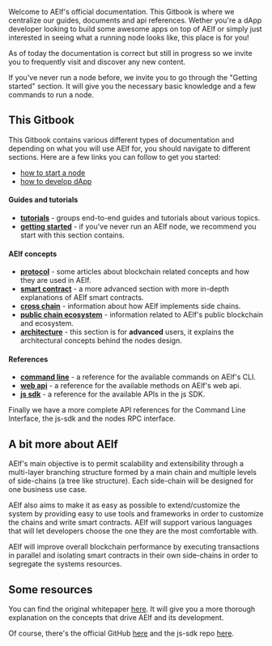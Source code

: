 Welcome to AElf's official documentation. This Gitbook is where we centralize our guides, documents and api references. Wether you're a dApp developer looking to build some awesome apps on top of AElf or simply just interested in seeing what a running node looks like, this place is for you!

As of today the documentation is correct but still in progress so we invite you to frequently visit and discover any new content.

If you've never run a node before, we invite you to go through the "Getting started" section. It will give you the necessary basic knowledge and a few commands to run a node.

## This Gitbook

This Gitbook contains various different types of documentation and depending on what you will use AElf for, you should navigate to different sections. Here are a few links you can follow to get you started:
- [how to start a node](Introduction/quickstart.md)
- [how to develop dApp](tutorials/dapp/main.md)

#### Guides and tutorials

- [**tutorials**]() - groups end-to-end guides and tutorials about various topics.  
- [**getting started**]() - if you've never run an AElf node, we recommend you start with this section contains.

#### AElf concepts

- [**protocol**]() - some articles about blockchain related concepts and how they are used in AElf.
- [**smart contract**]() - a more advanced section with more in-depth explanations of AElf smart contracts.
- [**cross chain**]() - information about how AElf implements side chains.
- [**public chain ecosystem**]() - information related to AElf's public blockchain and ecosystem.
- [**architecture**]() - this section is for **advanced** users, it explains the architectural concepts behind the nodes design.

#### References

- [**command line**](cli/cli.md) - a reference for the available commands on AElf's CLI.
- [**web api**](Web/main.md) - a reference for the available methods on AElf's web api.
- [**js sdk**](cli/cli.md) - a reference for the available APIs in the js SDK.

Finally we have a more complete API references for the Command Line Interface, the js-sdk and the nodes RPC interface.

## A bit more about AElf

AElf's main objective is to permit scalability and extensibility through a multi-layer branching structure formed by a main chain and multiple levels of side-chains (a tree like structure). Each side-chain will be designed for one business use case. 

AElf also aims to make it as easy as possible to extend/customize the system by providing easy to use tools and frameworks in order to customize the chains and write smart contracts. AElf will support various languages that will let developers choose the one they are the most comfortable with.

AElf will improve overall blockchain performance by executing transactions in parallel and isolating smart contracts in their own side-chains in order to segregate the systems resources.

## Some resources

You can find the original whitepaper [here](https://aelf.io/gridcn/aelf_whitepaper_EN.pdf?v=1.6). It will give you a more thorough explanation on the concepts that drive AElf and its development.

Of course, there's the official GitHub [here](https://github.com/AElfProject/AElf) and the js-sdk repo [here](https://github.com/AElfProject/aelf-sdk.js).